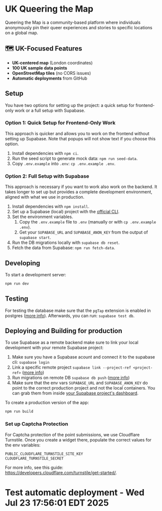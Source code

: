 # UK Queering the Map

Queering the Map is a community-based platform where individuals anonymously pin their queer experiences and stories to specific locations on a global map.

## 🗺️ UK-Focused Features
- **UK-centered map** (London coordinates)
- **100 UK sample data points**
- **OpenStreetMap tiles** (no CORS issues)
- **Automatic deployments** from GitHub

## Setup

You have two options for setting up the project: a quick setup for frontend-only work or a full setup with Supabase.

### Option 1: Quick Setup for Frontend-Only Work

This approach is quicker and allows you to work on the frontend without setting up Supabase. Note that popups will not show text if you choose this option.

1. Install dependencies with `npm ci`.
2. Run the seed script to generate mock data: `npm run seed-data`.
3. Copy `.env.example` into `.env`: `cp .env.example .env`.

### Option 2: Full Setup with Supabase

This approach is necessary if you want to work also work on the backend. It takes longer to set up but provides a complete development environment, aligned with what we use in production.

1. Install dependencies with `npm install`.
1. Set up a Supabase (local) project with the [official CLI](https://supabase.com/docs/guides/cli/getting-started).
1. Set the environment variables.
   1. Copy the `.env.example` file to `.env` (manually or with `cp .env.example .env`).
   1. Get your `SUPABASE_URL` and `SUPABASE_ANON_KEY` from the output of `supabase start`.
1. Run the DB migrations locally with `supabase db reset`.
1. Fetch the data from Supabase: `npm run fetch-data`.

## Developing

To start a development server:

```bash
npm run dev
```

## Testing

For testing the database make sure that the `pgTap` extension is enabled in postgres ([more info](https://supabase.com/docs/guides/database/extensions/pgtap)). Afterwards, you can run: `supabase test db`.

## Deploying and Building for production

To use Supabase as a remote backend make sure to link your local development with your remote Supabase project:

1. Make sure you have a Supabase acount and connect it to the supabase cli: `supabase login`
1. Link a specific remote project `supabase link --project-ref <project-ref>` ([more info](https://supabase.com/docs/reference/cli/supabase-link))
1. Run migrations on remote DB `supabase db push` ([more info](https://supabase.com/docs/reference/cli/supabase-db-push))
1. Make sure that the env vars `SUPABASE_URL` and `SUPABASE_ANON_KEY` do point to the correct production project and not the local containers. You can grab them from inside [your Supabase project's dashboard](https://supabase.com/dashboard/project/_/settings/api).

To create a production version of the app:

```bash
npm run build
```

### Set up Captcha Protection

For Captcha protection of the point submissions, we use Cloudflare Turnstile. Once you create a widget there, populate the correct values for the env variables:

```bash
PUBLIC_CLOUDFLARE_TURNSTILE_SITE_KEY
CLOUDFLARE_TURNSTILE_SECRET
```

For more info, see this guide: https://developers.cloudflare.com/turnstile/get-started/.
# Test automatic deployment - Wed Jul 23 17:56:01 EDT 2025
